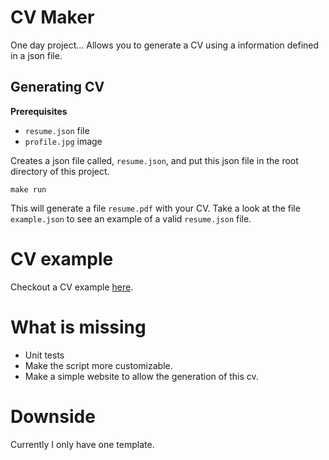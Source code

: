 # CV Maker

One day project...
Allows you to generate a CV using a information defined in a json file.

## Generating CV

**Prerequisites**

* `resume.json` file
* `profile.jpg` image

Creates a json file called, `resume.json`, and put this json file in the root directory of this project.

```
make run
```

This will generate a file `resume.pdf` with your CV.
Take a look at the file `example.json` to see an example of a valid `resume.json` file.

# CV example

Checkout a CV example [here](https://mega.nz/file/MRdmiS5a#6BlqsEaqAza-ghD0J9odE91SsqnjyUNgbg9adOdVJ7c).


# What is missing

* Unit tests
* Make the script more customizable.
* Make a simple website to allow the generation of this cv.

# Downside

Currently I only have one template.
